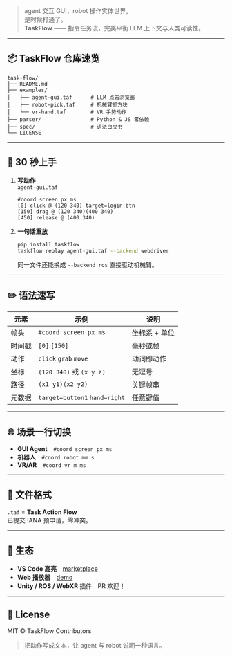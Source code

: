 > agent 交互 GUI，robot 操作实体世界。  
> 是时候打通了。  
> **TaskFlow** —— 指令任务流，完美平衡 LLM 上下文与人类可读性。  

---

## 📦 TaskFlow 仓库速览
```
task-flow/
├── README.md
├── examples/
│   ├── agent-gui.taf      # LLM 点击浏览器
│   ├── robot-pick.taf     # 机械臂抓方块
│   └── vr-hand.taf        # VR 手势动作
├── parser/                # Python & JS 零依赖
├── spec/                  # 语法白皮书
└── LICENSE
```

---

## 🚀 30 秒上手
1. **写动作**  
   `agent-gui.taf`  
   ```taf
   #coord screen px ms
   [0] click @ (120 340) target=login-btn
   [150] drag @ (120 340)(400 340)
   [450] release @ (400 340)
   ```

2. **一句话重放**  
   ```bash
   pip install taskflow
   taskflow replay agent-gui.taf --backend webdriver
   ```
   同一文件还能换成 `--backend ros` 直接驱动机械臂。

---

## ✏️ 语法速写
| 元素 | 示例 | 说明 |
|---|---|---|
| 帧头 | `#coord screen px ms` | 坐标系 + 单位 |
| 时间戳 | `[0]` `[150]` | 毫秒或帧 |
| 动作 | `click` `grab` `move` | 动词即动作 |
| 坐标 | `(120 340)` 或 `(x y z)` | 无逗号 |
| 路径 | `(x1 y1)(x2 y2)` | 关键帧串 |
| 元数据 | `target=button1` `hand=right` | 任意键值 |

---

## 🌐 场景一行切换
- **GUI Agent** `#coord screen px ms`  
- **机器人** `#coord robot mm s`  
- **VR/AR** `#coord vr m ms`  

---

## 📁 文件格式
`.taf` = **Task Action Flow**  
已提交 IANA 预申请，零冲突。

---

## 🧩 生态
- **VS Code 高亮** [marketplace](https://marketplace.visualstudio.com/items?itemName=taskflow.taf)  
- **Web 播放器** [demo](https://taskflow.dev/play)  
- **Unity / ROS / WebXR** 插件 PR 欢迎！

---

## 📄 License
MIT © TaskFlow Contributors

> 把动作写成文本，让 agent 与 robot 说同一种语言。
